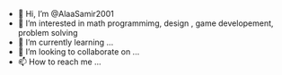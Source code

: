 - 👋 Hi, I’m @AlaaSamir2001
- 👀 I’m interested in math programmimg, design , game developement, problem solving 
- 🌱 I’m currently learning ...
- 💞️ I’m looking to collaborate on ...
- 📫 How to reach me ...

<!---
AlaaSamir2001/AlaaSamir2001 is a ✨ special ✨ repository because its `README.md` (this file) appears on your GitHub profile.
You can click the Preview link to take a look at your changes.
--->
